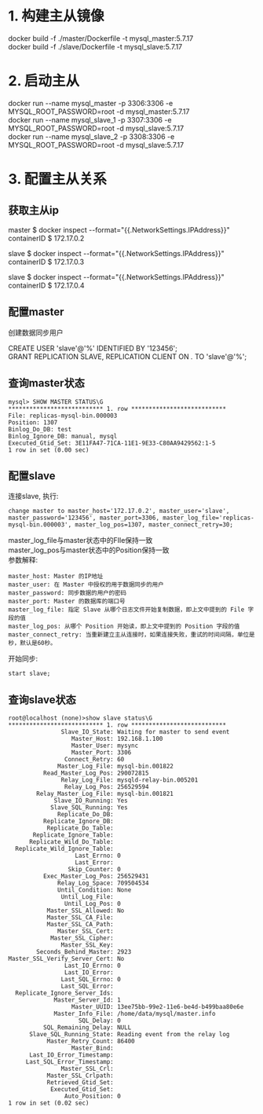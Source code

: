 # 1. 构建主从镜像
docker build -f ./master/Dockerfile -t mysql_master:5.7.17  
docker build -f ./slave/Dockerfile -t mysql_slave:5.7.17  

# 2. 启动主从
docker run --name mysql_master -p 3306:3306 -e MYSQL_ROOT_PASSWORD=root -d mysql_master:5.7.17  
docker run --name mysql_slave_1 -p 3307:3306 -e MYSQL_ROOT_PASSWORD=root -d mysql_slave:5.7.17  
docker run --name mysql_slave_2 -p 3308:3306 -e MYSQL_ROOT_PASSWORD=root -d mysql_slave:5.7.17  

# 3. 配置主从关系

## 获取主从ip

master
$ docker inspect --format="{{.NetworkSettings.IPAddress}}" containerID
$ 172.17.0.2

slave
$ docker inspect --format="{{.NetworkSettings.IPAddress}}" containerID
$ 172.17.0.3

slave
$ docker inspect --format="{{.NetworkSettings.IPAddress}}" containerID
$ 172.17.0.4

## 配置master  
创建数据同步用户   

CREATE USER 'slave'@'%' IDENTIFIED BY '123456';  
GRANT REPLICATION SLAVE, REPLICATION CLIENT ON *.* TO 'slave'@'%';     
## 查询master状态
```
mysql> SHOW MASTER STATUS\G
*************************** 1. row ***************************
File: replicas-mysql-bin.000003
Position: 1307
Binlog_Do_DB: test
Binlog_Ignore_DB: manual, mysql
Executed_Gtid_Set: 3E11FA47-71CA-11E1-9E33-C80AA9429562:1-5
1 row in set (0.00 sec)
```

## 配置slave 

连接slave, 执行:
```
change master to master_host='172.17.0.2', master_user='slave', master_password='123456', master_port=3306, master_log_file='replicas-mysql-bin.000003', master_log_pos=1307, master_connect_retry=30;  
```
master_log_file与master状态中的FIle保持一致  
master_log_pos与master状态中的Position保持一致  
参数解释:
```
master_host: Master 的IP地址
master_user: 在 Master 中授权的用于数据同步的用户
master_password: 同步数据的用户的密码
master_port: Master 的数据库的端口号
master_log_file: 指定 Slave 从哪个日志文件开始复制数据，即上文中提到的 File 字段的值
master_log_pos: 从哪个 Position 开始读，即上文中提到的 Position 字段的值
master_connect_retry: 当重新建立主从连接时，如果连接失败，重试的时间间隔，单位是秒，默认是60秒。
```
开始同步:
```
start slave;
```

## 查询slave状态
 
```
root@localhost (none)>show slave status\G
*************************** 1. row ***************************
               Slave_IO_State: Waiting for master to send event
                  Master_Host: 192.168.1.100
                  Master_User: mysync
                  Master_Port: 3306
                Connect_Retry: 60
              Master_Log_File: mysql-bin.001822
          Read_Master_Log_Pos: 290072815
               Relay_Log_File: mysqld-relay-bin.005201
                Relay_Log_Pos: 256529594
        Relay_Master_Log_File: mysql-bin.001821
             Slave_IO_Running: Yes
            Slave_SQL_Running: Yes
              Replicate_Do_DB: 
          Replicate_Ignore_DB: 
           Replicate_Do_Table: 
       Replicate_Ignore_Table: 
      Replicate_Wild_Do_Table: 
  Replicate_Wild_Ignore_Table: 
                   Last_Errno: 0
                   Last_Error: 
                 Skip_Counter: 0
          Exec_Master_Log_Pos: 256529431
              Relay_Log_Space: 709504534
              Until_Condition: None
               Until_Log_File: 
                Until_Log_Pos: 0
           Master_SSL_Allowed: No
           Master_SSL_CA_File: 
           Master_SSL_CA_Path: 
              Master_SSL_Cert: 
            Master_SSL_Cipher: 
               Master_SSL_Key: 
        Seconds_Behind_Master: 2923
Master_SSL_Verify_Server_Cert: No
                Last_IO_Errno: 0
                Last_IO_Error: 
               Last_SQL_Errno: 0
               Last_SQL_Error: 
  Replicate_Ignore_Server_Ids: 
             Master_Server_Id: 1
                  Master_UUID: 13ee75bb-99e2-11e6-be4d-b499baa80e6e
             Master_Info_File: /home/data/mysql/master.info
                    SQL_Delay: 0
          SQL_Remaining_Delay: NULL
      Slave_SQL_Running_State: Reading event from the relay log
           Master_Retry_Count: 86400
                  Master_Bind: 
      Last_IO_Error_Timestamp: 
     Last_SQL_Error_Timestamp: 
               Master_SSL_Crl: 
           Master_SSL_Crlpath: 
           Retrieved_Gtid_Set: 
            Executed_Gtid_Set: 
                Auto_Position: 0
1 row in set (0.02 sec)

```